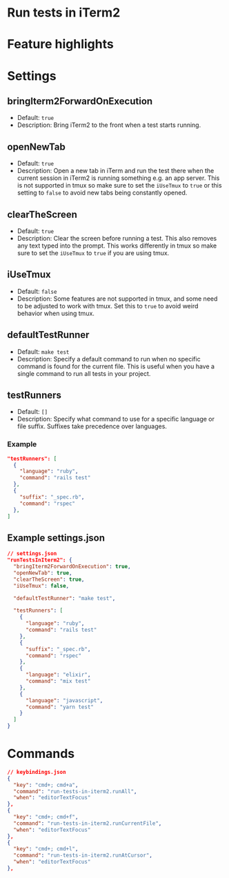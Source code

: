 # Run tests in iTerm2

# Feature highlights

# Settings

## bringIterm2ForwardOnExecution

- Default: `true`
- Description: Bring iTerm2 to the front when a test starts running.

## openNewTab

- Default: `true`
- Description: Open a new tab in iTerm and run the test there when the current session in iTerm2 is running something e.g. an app server. This is not supported in tmux so make sure to set the `iUseTmux` to `true` or this setting to `false` to avoid new tabs being constantly opened.

## clearTheScreen

- Default: `true`
- Description: Clear the screen before running a test. This also removes any text typed into the prompt. This works differently in tmux so make sure to set the `iUseTmux` to `true` if you are using tmux.


## iUseTmux

- Default: `false`
- Description: Some features are not supported in tmux, and some need to be adjusted to work with tmux. Set this to `true` to avoid weird behavior when using tmux.

## defaultTestRunner

- Default: `make test`
- Description: Specify a default command to run when no specific command is found for the current file. This is useful when you have a single command to run all tests in your project.

## testRunners

- Default: `[]`
- Description: Specify what command to use for a specific language or file suffix. Suffixes take precedence over languages.

### Example

```json
"testRunners": [
  {
    "language": "ruby",
    "command": "rails test"
  },
  {
    "suffix": "_spec.rb",
    "command": "rspec"
  },
]
```

## Example settings.json

```json
// settings.json
"runTestsInIterm2": {
  "bringIterm2ForwardOnExecution": true,
  "openNewTab": true,
  "clearTheScreen": true,
  "iUseTmux": false,

  "defaultTestRunner": "make test",

  "testRunners": [
    {
      "language": "ruby",
      "command": "rails test"
    },
    {
      "suffix": "_spec.rb",
      "command": "rspec"
    },
    {
      "language": "elixir",
      "command": "mix test"
    },
    {
      "language": "javascript",
      "command": "yarn test"
    }
  ]
}
```

# Commands

```json
// keybindings.json
{
  "key": "cmd+; cmd+a",
  "command": "run-tests-in-iterm2.runAll",
  "when": "editorTextFocus"
},
{
  "key": "cmd+; cmd+f",
  "command": "run-tests-in-iterm2.runCurrentFile",
  "when": "editorTextFocus"
},
{
  "key": "cmd+; cmd+l",
  "command": "run-tests-in-iterm2.runAtCursor",
  "when": "editorTextFocus"
},
```
